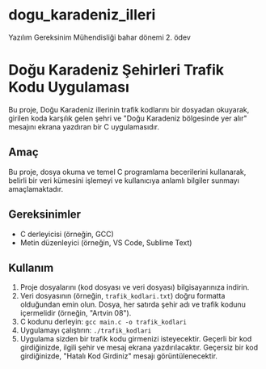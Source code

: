 # dogu_karadeniz_illeri
Yazılım Gereksinim Mühendisliği bahar dönemi 2. ödev

# Doğu Karadeniz Şehirleri Trafik Kodu Uygulaması

Bu proje, Doğu Karadeniz illerinin trafik kodlarını bir dosyadan okuyarak, girilen koda karşılık gelen şehri ve "Doğu Karadeniz bölgesinde yer alır" mesajını ekrana yazdıran bir C uygulamasıdır.

## Amaç

Bu proje, dosya okuma ve temel C programlama becerilerini kullanarak, belirli bir veri kümesini işlemeyi ve kullanıcıya anlamlı bilgiler sunmayı amaçlamaktadır.

## Gereksinimler

* C derleyicisi (örneğin, GCC)
* Metin düzenleyici (örneğin, VS Code, Sublime Text)

## Kullanım

1.  Proje dosyalarını (kod dosyası ve veri dosyası) bilgisayarınıza indirin.
2.  Veri dosyasının (örneğin, `trafik_kodlari.txt`) doğru formatta olduğundan emin olun. Dosya, her satırda şehir adı ve trafik kodunu içermelidir (örneğin, "Artvin 08").
3.  C kodunu derleyin: `gcc main.c -o trafik_kodlari`
4.  Uygulamayı çalıştırın: `./trafik_kodlari`
5.  Uygulama sizden bir trafik kodu girmenizi isteyecektir. Geçerli bir kod girdiğinizde, ilgili şehir ve mesaj ekrana yazdırılacaktır. Geçersiz bir kod girdiğinizde, "Hatalı Kod Girdiniz" mesajı görüntülenecektir.
